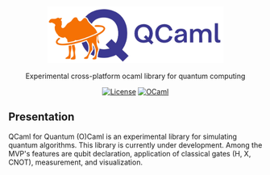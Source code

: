 <div align="center">
   <img src="https://github.com/elias-utf8/qcaml/blob/main/docs/images/qcaml_banner.png" alt="QCaml logo" width="350"/>
   
   Experimental cross-platform ocaml library for quantum computing
   
   [![License](https://img.shields.io/badge/License-Apache%202.0-3c60b1.svg?logo=opensourceinitiative&logoColor=white&style=flat-square)](https://github.com/elias-utf8/qcaml/blob/main/LICENSE)
   [![OCaml](https://img.shields.io/badge/OCaml-5.0+-ec6813.svg?style=flat-square&logo=ocaml&logoColor=white)](https://ocaml.org/)
   
</div>

## Presentation
QCaml for Quantum (O)Caml is an experimental library for simulating quantum algorithms. This library is currently under development. Among the MVP's features are qubit declaration, application of classical gates (H, X, CNOT), measurement, and visualization.
